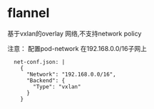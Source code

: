 # flannel 

  基于vxlan的overlay 网络,不支持network policy

  注意： 配置pod-network 在192.168.0.0/16子网上

```
  net-conf.json: |
    {
      "Network": "192.168.0.0/16",
      "Backend": {
        "Type": "vxlan"
      }
    }
```


